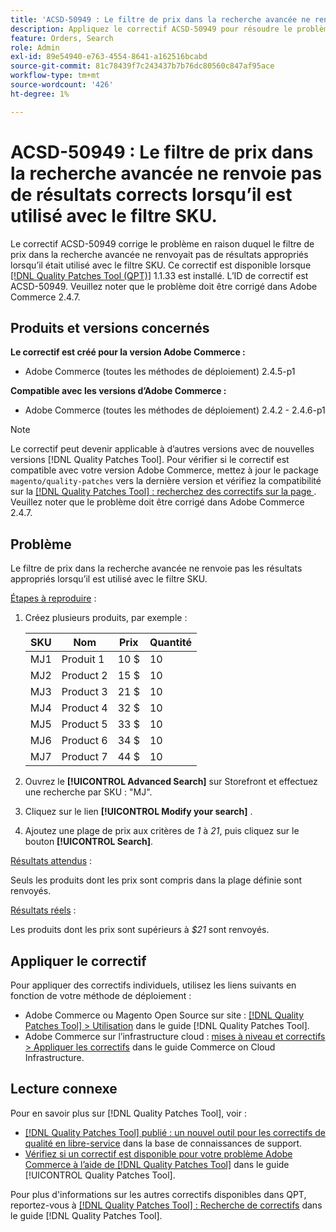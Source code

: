 ```yaml
---
title: 'ACSD-50949 : Le filtre de prix dans la recherche avancée ne renvoie pas de résultats appropriés lorsqu’il est utilisé avec le filtre SKU.'
description: Appliquez le correctif ACSD-50949 pour résoudre le problème Adobe Commerce en raison duquel le filtre de prix dans la recherche avancée ne renvoie pas de résultats appropriés lorsqu’il est utilisé avec le filtre SKU.
feature: Orders, Search
role: Admin
exl-id: 89e54940-e763-4554-8641-a162516bcabd
source-git-commit: 81c78439f7c243437b7b76dc80560c847af95ace
workflow-type: tm+mt
source-wordcount: '426'
ht-degree: 1%

---
```


# ACSD-50949 : Le filtre de prix dans la recherche avancée ne renvoie pas de résultats corrects lorsqu’il est utilisé avec le filtre SKU.

Le correctif ACSD-50949 corrige le problème en raison duquel le filtre de prix dans la recherche avancée ne renvoyait pas de résultats appropriés lorsqu’il était utilisé avec le filtre SKU. Ce correctif est disponible lorsque [[!DNL Quality Patches Tool (QPT)]](https://experienceleague.adobe.com/en/docs/commerce-knowledge-base/kb/announcements/commerce-announcements/magento-quality-patches-released-new-tool-to-self-serve-quality-patches) 1.1.33 est installé. L’ID de correctif est ACSD-50949. Veuillez noter que le problème doit être corrigé dans Adobe Commerce 2.4.7.

## Produits et versions concernés

**Le correctif est créé pour la version Adobe Commerce :**

* Adobe Commerce (toutes les méthodes de déploiement) 2.4.5-p1

**Compatible avec les versions d’Adobe Commerce :**

* Adobe Commerce (toutes les méthodes de déploiement) 2.4.2 - 2.4.6-p1

>[!NOTE]
>
>Le correctif peut devenir applicable à d’autres versions avec de nouvelles versions [!DNL Quality Patches Tool]. Pour vérifier si le correctif est compatible avec votre version Adobe Commerce, mettez à jour le package `magento/quality-patches` vers la dernière version et vérifiez la compatibilité sur la [[!DNL Quality Patches Tool] : recherchez des correctifs sur la page ](<https://experienceleague.adobe.com/tools/commerce-quality-patches/index.html>). Veuillez noter que le problème doit être corrigé dans Adobe Commerce 2.4.7.

## Problème

Le filtre de prix dans la recherche avancée ne renvoie pas les résultats appropriés lorsqu’il est utilisé avec le filtre SKU.

<u>Étapes à reproduire</u> :

1. Créez plusieurs produits, par exemple :

   | SKU | Nom | Prix | Quantité |
   |-----|-----------|-------|----------|
   | MJ1 | Produit 1 | 10 $ | 10 |
   | MJ2 | Product 2 | 15 $ | 10 |
   | MJ3 | Product 3 | 21 $ | 10 |
   | MJ4 | Product 4 | 32 $ | 10 |
   | MJ5 | Product 5 | 33 $ | 10 |
   | MJ6 | Product 6 | 34 $ | 10 |
   | MJ7 | Product 7 | 44 $ | 10 |

1. Ouvrez le **[!UICONTROL Advanced Search]** sur Storefront et effectuez une recherche par SKU : &quot;MJ&quot;.
1. Cliquez sur le lien **[!UICONTROL Modify your search]** .
1. Ajoutez une plage de prix aux critères de *1* à *21*, puis cliquez sur le bouton **[!UICONTROL Search]**.

<u>Résultats attendus</u> :

Seuls les produits dont les prix sont compris dans la plage définie sont renvoyés.

<u>Résultats réels</u> :

Les produits dont les prix sont supérieurs à *$21* sont renvoyés.

## Appliquer le correctif

Pour appliquer des correctifs individuels, utilisez les liens suivants en fonction de votre méthode de déploiement :

* Adobe Commerce ou Magento Open Source sur site : [[!DNL Quality Patches Tool] > Utilisation](</help/tools/quality-patches-tool/usage.md>) dans le guide [!DNL Quality Patches Tool].
* Adobe Commerce sur l’infrastructure cloud : [mises à niveau et correctifs > Appliquer les correctifs](https://experienceleague.adobe.com/docs/commerce-cloud-service/user-guide/develop/upgrade/apply-patches.html) dans le guide Commerce on Cloud Infrastructure.

## Lecture connexe

Pour en savoir plus sur [!DNL Quality Patches Tool], voir :

* [[!DNL Quality Patches Tool] publié : un nouvel outil pour les correctifs de qualité en libre-service](https://experienceleague.adobe.com/en/docs/commerce-knowledge-base/kb/announcements/commerce-announcements/magento-quality-patches-released-new-tool-to-self-serve-quality-patches) dans la base de connaissances de support.
* [Vérifiez si un correctif est disponible pour votre problème Adobe Commerce à l’aide de  [!DNL Quality Patches Tool]](/help/tools/quality-patches-tool/patches-available-in-qpt/check-patch-for-magento-issue-with-magento-quality-patches.md) dans le guide [!UICONTROL Quality Patches Tool].


Pour plus d&#39;informations sur les autres correctifs disponibles dans QPT, reportez-vous à [[!DNL Quality Patches Tool] : Recherche de correctifs](<https://experienceleague.adobe.com/tools/commerce-quality-patches/index.html>) dans le guide [!DNL Quality Patches Tool].
